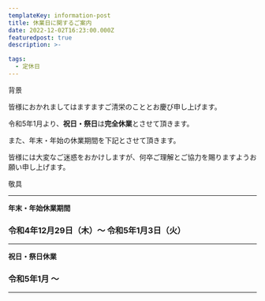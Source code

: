```yaml
---
templateKey: information-post
title: 休業日に関するご案内
date: 2022-12-02T16:23:00.000Z
featuredpost: true
description: >-

tags:
  - 定休日
---
```


背景

皆様におかれましてはますますご清栄のこととお慶び申し上げます。

令和5年1月より、**祝日・祭日**は**完全休業**とさせて頂きます。

また、年末・年始の休業期間を下記とさせて頂きます。

皆様には大変なご迷惑をおかけしますが、何卒ご理解とご協力を賜りますようお願い申し上げます。

敬具

---
**年末・年始休業期間**
### 令和4年12月29日（木）～ 令和5年1月3日（火）

---
**祝日・祭日休業**
### 令和5年1月 ～
---